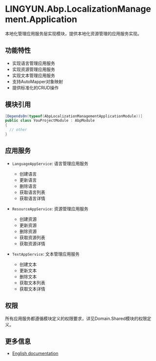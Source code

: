 # LINGYUN.Abp.LocalizationManagement.Application

本地化管理应用服务层实现模块，提供本地化资源管理的应用服务实现。

## 功能特性

* 实现语言管理应用服务
* 实现资源管理应用服务
* 实现文本管理应用服务
* 支持AutoMapper对象映射
* 提供标准化的CRUD操作

## 模块引用

```csharp
[DependsOn(typeof(AbpLocalizationManagementApplicationModule))]
public class YouProjectModule : AbpModule
{
  // other
}
```

## 应用服务

* `LanguageAppService`: 语言管理应用服务
  - 创建语言
  - 更新语言
  - 删除语言
  - 获取语言列表
  - 获取语言详情

* `ResourceAppService`: 资源管理应用服务
  - 创建资源
  - 更新资源
  - 删除资源
  - 获取资源列表
  - 获取资源详情

* `TextAppService`: 文本管理应用服务
  - 创建文本
  - 更新文本
  - 删除文本
  - 获取文本列表
  - 获取文本详情

## 权限

所有应用服务都遵循模块定义的权限要求，详见Domain.Shared模块的权限定义。

## 更多信息

* [English documentation](./README.EN.md)

